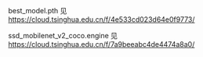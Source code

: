 best_model.pth 见 https://cloud.tsinghua.edu.cn/f/4e533cd023d64e0f9773/

ssd_mobilenet_v2_coco.engine 见 https://cloud.tsinghua.edu.cn/f/7a9beeabc4de4474a8a0/

